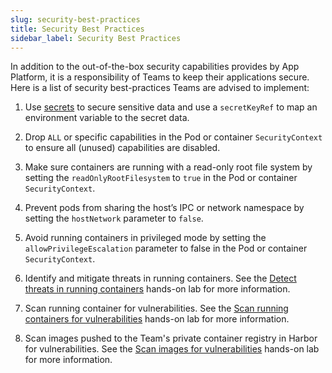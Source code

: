 ```yaml
---
slug: security-best-practices
title: Security Best Practices
sidebar_label: Security Best Practices
---
```


In addition to the out-of-the-box security capabilities provides by App Platform, it is a responsibility of Teams to keep their applications secure. Here is a list of security best-practices Teams are advised to implement:

1. Use [secrets](../for-devs/console/sealed-secrets.md) to secure sensitive data and use a `secretKeyRef` to map an environment variable to the secret data.

2. Drop `ALL` or specific capabilities in the Pod or container `SecurityContext` to ensure all (unused) capabilities are disabled.

3. Make sure containers are running with a read-only root file system by setting the `readOnlyRootFilesystem` to `true` in the Pod or container `SecurityContext`.

4. Prevent pods from sharing the host’s IPC or network namespace by setting the `hostNetwork` parameter to `false`.

5. Avoid running containers in privileged mode by setting the `allowPrivilegeEscalation` parameter to false in the Pod or container `SecurityContext`.

6. Identify and mitigate threats in running containers. See the [Detect threats in running containers](../get-started/labs/detect-threats.md) hands-on lab for more information.

7. Scan running container for vulnerabilities. See the [Scan running containers for vulnerabilities](../get-started/labs/scan-containers.md) hands-on lab for more information.

8. Scan images pushed to the Team's private container registry in Harbor for vulnerabilities. See the [Scan images for vulnerabilities](../get-started/labs/scan-images.md) hands-on lab for more information.

